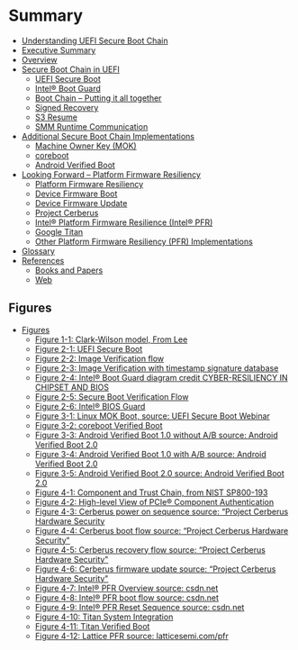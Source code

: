 <!--- @file
  Summary.md for Understanding the UEFI Secure Boot Chain

  Copyright (c) 2019, Intel Corporation. All rights reserved.<BR>

  Redistribution and use in source (original document form) and 'compiled'
  forms (converted to PDF, epub, HTML and other formats) with or without
  modification, are permitted provided that the following conditions are met:

  1) Redistributions of source code (original document form) must retain the
     above copyright notice, this list of conditions and the following
     disclaimer as the first lines of this file unmodified.

  2) Redistributions in compiled form (transformed to other DTDs, converted to
     PDF, epub, HTML and other formats) must reproduce the above copyright
     notice, this list of conditions and the following disclaimer in the
     documentation and/or other materials provided with the distribution.

  THIS DOCUMENTATION IS PROVIDED BY TIANOCORE PROJECT "AS IS" AND ANY EXPRESS OR
  IMPLIED WARRANTIES, INCLUDING, BUT NOT LIMITED TO, THE IMPLIED WARRANTIES OF
  MERCHANTABILITY AND FITNESS FOR A PARTICULAR PURPOSE ARE DISCLAIMED. IN NO
  EVENT SHALL TIANOCORE PROJECT  BE LIABLE FOR ANY DIRECT, INDIRECT, INCIDENTAL,
  SPECIAL, EXEMPLARY, OR CONSEQUENTIAL DAMAGES (INCLUDING, BUT NOT LIMITED TO,
  PROCUREMENT OF SUBSTITUTE GOODS OR SERVICES; LOSS OF USE, DATA, OR PROFITS;
  OR BUSINESS INTERRUPTION) HOWEVER CAUSED AND ON ANY THEORY OF LIABILITY,
  WHETHER IN CONTRACT, STRICT LIABILITY, OR TORT (INCLUDING NEGLIGENCE OR
  OTHERWISE) ARISING IN ANY WAY OUT OF THE USE OF THIS DOCUMENTATION, EVEN IF
  ADVISED OF THE POSSIBILITY OF SUCH DAMAGE.

-->

# Summary

* [Understanding UEFI Secure Boot Chain](README.md)
* [Executive Summary](executive_summary.md)
* [Overview](overview.md)
* [Secure Boot Chain in UEFI](secure_boot_chain_in_uefi/README.md)
  * [UEFI Secure Boot](secure_boot_chain_in_uefi/uefi_secure_boot.md)
  * [Intel® Boot Guard](secure_boot_chain_in_uefi/intel_boot_guard.md)
  * [Boot Chain – Putting it all together](secure_boot_chain_in_uefi/boot_chain__putting_it_all_together.md)
  * [Signed Recovery](secure_boot_chain_in_uefi/signed_recovery.md)
  * [S3 Resume](secure_boot_chain_in_uefi/s3_resume.md)
  * [SMM Runtime Communication](secure_boot_chain_in_uefi/smm_runtime_communication.md)
* [Additional Secure Boot Chain Implementations](additional_secure_boot_chain_implementations/README.md)
  * [Machine Owner Key \(MOK\)](additional_secure_boot_chain_implementations/machine_owner_key_mok.md)
  * [coreboot](additional_secure_boot_chain_implementations/coreboot.md)
  * [Android Verified Boot](additional_secure_boot_chain_implementations/android_verified_boot.md)
* [Looking Forward – Platform Firmware Resiliency](looking_forward__platform_firmware_resiliency/README.md)
  * [Platform Firmware Resiliency](looking_forward__platform_firmware_resiliency/platform_firmware_resiliency.md)
  * [Device Firmware Boot](looking_forward__platform_firmware_resiliency/device_firmware_boot.md)
  * [Device Firmware Update](looking_forward__platform_firmware_resiliency/device_firmware_update.md)
  * [Project Cerberus](looking_forward__platform_firmware_resiliency/project_cerberus.md)
  * [Intel® Platform Firmware Resilience \(Intel® PFR\)](looking_forward__platform_firmware_resiliency/intel_platform_firmware_resilience_intel_pfr.md)
  * [Google Titan](looking_forward__platform_firmware_resiliency/google_titan.md)
  * [Other Platform Firmware Resiliency \(PFR\) Implementations](looking_forward__platform_firmware_resiliency/other_platform_firmware_resiliency_pfr_implementat.md)
* [Glossary](glossary.md)
* [References](references.md)
  * [Books and Papers ](references.md#books-and-papers)
  * [Web](references.md#web)



## Figures
* [Figures](FIGURES.md)
  * [Figure 1-1: Clark-Wilson model, From Lee](overview.md#clark-wilson-model-from-lee)
  * [Figure 2-1: UEFI Secure Boot ](secure_boot_chain_in_uefi/uefi_secure_boot.md#2-1-uefi-secure-boot)
  * [Figure 2-2: Image Verification flow](secure_boot_chain_in_uefi/uefi_secure_boot.md#2-2-image-verification-flow)
  * [Figure 2-3: Image Verification with timestamp signature database](secure_boot_chain_in_uefi/uefi_secure_boot.md#2-3-image-verification-with-timestamp-signature-database)
  * [Figure 2-4: Intel® Boot Guard diagram credit CYBER-RESILIENCY IN CHIPSET AND BIOS](secure_boot_chain_in_uefi/intel_boot_guard.md#2-4-intel-boot-guard-diagram-credit-cyber-resiliency-in-chipset-and-bios)
  * [Figure 2-5: Secure Boot Verification Flow](secure_boot_chain_in_uefi/boot_chain__putting_it_all_together.md#2-5-secure-boot-verification-flow)
  * [Figure 2-6: Intel® BIOS Guard](secure_boot_chain_in_uefi/boot_chain__putting_it_all_together.md#2-6-intel-bios-guard)
  * [Figure 3-1: Linux MOK Boot, source: UEFI Secure Boot Webinar](additional_secure_boot_chain_implementations/machine_owner_key_mok.md#3-1-linux-mok-boot-source-uefi-secure-boot-webinar)
  * [Figure 3-2: coreboot Verified Boot ](additional_secure_boot_chain_implementations/coreboot.md#3-2-coreboot-verified-boot-source-verified-boot-in-chrome-os-and-how-to-make-it-work-for-you)
  * [Figure 3-3: Android Verified Boot 1.0 without A/B source: Android Verified Boot 2.0](additional_secure_boot_chain_implementations/android_verified_boot.md#3-3-android-verified-boot-1.0-without-a-b-source-android-verified-boot-2.0)
  * [Figure 3-4: Android Verified Boot 1.0 with A/B source: Android Verified Boot 2.0](additional_secure_boot_chain_implementations/android_verified_boot.md#3-4-android-verified-boot-1.0-with-a-b-source-android-verified-boot-2.0)
  * [Figure 3-5: Android Verified Boot 2.0 source: Android Verified Boot 2.0](additional_secure_boot_chain_implementations/android_verified_boot.md#3-5-android-verified-boot-2.0-android-verified-boot-2.0)
  * [Figure 4-1: Component and Trust Chain, from NIST SP800-193](looking_forward__platform_firmware_resiliency/platform_firmware_resiliency.md#4-1-component-and-trust-chain-from-nist-sp800-193)
  * [Figure 4-2: High-level View of PCIe® Component Authentication ](looking_forward__platform_firmware_resiliency/platform_firmware_resiliency.md#4-2-high-level-view-of-pcie-component-authentication-source-pcie-component-authentication)
  * [Figure 4-3: Cerberus power on sequence source: “Project Cerberus Hardware Security](looking_forward__platform_firmware_resiliency/project_cerberus.md#4-3-cerberus-power-on-sequence-source-project-cerberus-hardware-security)
  * [Figure 4-4: Cerberus boot flow source: “Project Cerberus Hardware Security"](looking_forward__platform_firmware_resiliency/project_cerberus.md#4-4-cerberus-boot-flow-source-project-cerberus-hardware-security)
  * [Figure 4-5: Cerberus recovery flow source: “Project Cerberus Hardware Security"](looking_forward__platform_firmware_resiliency/project_cerberus.md#4-5-cerberus-recovery-flow-source-project-cerberus-hardware-security)
  * [Figure 4-6: Cerberus firmware update source: “Project Cerberus Hardware Security"](looking_forward__platform_firmware_resiliency/project_cerberus.md#4-6-cerberus-firmware-update-source-project-cerberus-hardware-security)
  * [Figure 4-7: Intel® PFR Overview source: csdn.net](looking_forward__platform_firmware_resiliency/intel_platform_firmware_resilience_intel_pfr.md#4-7-intel-pfr-overview-source-csdn.net)
  * [Figure 4-8: Intel® PFR boot flow source: csdn.net](looking_forward__platform_firmware_resiliency/intel_platform_firmware_resilience_intel_pfr.md#4-8-intel-pfr-boot-flow-source-csdn.net)
  * [Figure 4-9: Intel® PFR Reset Sequence source: csdn.net](looking_forward__platform_firmware_resiliency/intel_platform_firmware_resilience_intel_pfr.md#4-9-intel-pfr-reset-sequence-source-csdn.net)
  * [Figure 4-10: Titan System Integration](looking_forward__platform_firmware_resiliency/google_titan.md#4-10-titan-system-integration)
  * [Figure 4-11: Titan Verified Boot](looking_forward__platform_firmware_resiliency/google_titan.md#4-11-titan-verified-boot)
  * [Figure 4-12: Lattice PFR source: latticesemi.com/pfr](looking_forward__platform_firmware_resiliency/other_platform_firmware_resiliency_pfr_implementat.md#4-12-lattice-pfr-source-latticesemi.com-pfr)









